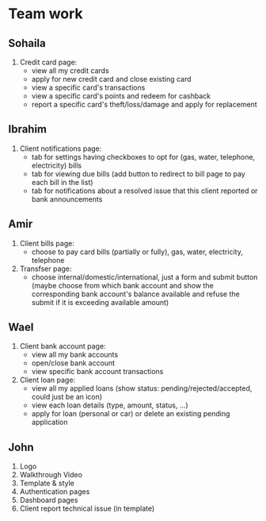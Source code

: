 # Team work

## Sohaila

1. Credit card page:
   - view all my credit cards
   - apply for new credit card and close existing card
   - view a specific card's transactions
   - view a specific card's points and redeem for cashback
   - report a specific card's theft/loss/damage and apply for replacement

## Ibrahim

1. Client notifications page:
   - tab for settings having checkboxes to opt for (gas, water, telephone, electricity) bills
   - tab for viewing due bills (add button to redirect to bill page to pay each bill in the list)
   - tab for notifications about a resolved issue that this client reported or bank announcements

## Amir

1. Client bills page:
   - choose to pay card bills (partially or fully), gas, water, electricity, telephone
2. Transfser page:
   - choose internal/domestic/international, just a form and submit button (maybe choose from which bank account and show the corresponding bank account's balance available and refuse the submit if it is exceeding available amount)

## Wael

1. Client bank account page:
   - view all my bank accounts
   - open/close bank account
   - view specific bank account transactions
2. Client loan page:
   - view all my applied loans (show status: pending/rejected/accepted, could just be an icon)
   - view each loan details (type, amount, status, ...)
   - apply for loan (personal or car) or delete an existing pending application

## John

1. Logo
2. Walkthrough Video
3. Template & style
4. Authentication pages
5. Dashboard pages
6. Client report technical issue (in template)
